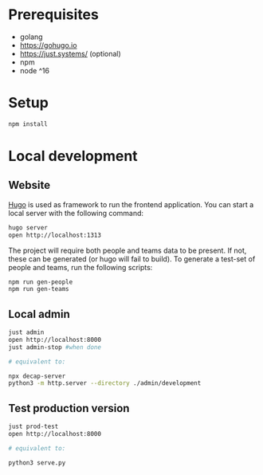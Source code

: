 # Prerequisites

- golang
- https://gohugo.io
- https://just.systems/ (optional)
- npm
- node ^16

# Setup

```sh
npm install
```

# Local development

## Website

[Hugo](https://gohugo.io) is used as framework to run the frontend application. You can start a local server with the following command:

```sh
hugo server
open http://localhost:1313
```

The project will require both people and teams data to be present. If not, these can be generated (or hugo will fail to build). To generate a test-set of people and teams, run the following scripts:

```sh
npm run gen-people
npm run gen-teams
```

## Local admin

```sh
just admin
open http://localhost:8000
just admin-stop #when done

# equivalent to:

npx decap-server
python3 -m http.server --directory ./admin/development
```

## Test production version

```sh
just prod-test
open http://localhost:8000

# equivalent to:

python3 serve.py
```
